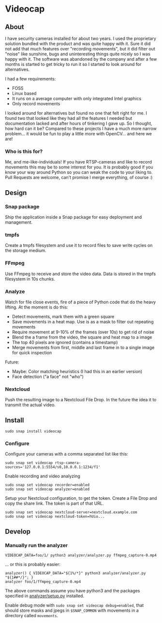 # Videocap

## About

I have security cameras installed for about two years. I used the proprietary solution bundled with the product and was quite happy with it. Sure it did not add that much features over "recording movements", but it did filter out "noise" like sunshine, bugs and uninteresting things quite nicely so I was happy with it. The software was abandoned by the company and after a few months is started to get tricky to run it so I started to look around for alternatives.

I had a few requirements:

* FOSS
* Linux based
* It runs on a average computer with only integrated Intel graphics
* Only record movements

I looked around for alternatives but found no one that felt right for me. I found two that looked like they had all the features I needed but documentation lacked and after hours of tinkering I gave up. So I thought, how hard can it be? Compared to these projects I have a much more narrow problem... it would be fun to play a little more with OpenCV... and here we are!

### Who is this for?

Me, and me-like-individuals! If you have RTSP-cameras and like to record movements this may be to some interest for you. It is probably good if you know your way around Python so you can weak the code to your liking to. Pull Requests are welcome, can't promise I merge everything, of course :)

## Design

### Snap package
Ship the application inside a Snap package for easy deployment and management.

### tmpfs
Create a tmpfs filesystem and use it to record files to save write cycles on the storage medium.

### FFmpeg
Use FFmpeg to receive and store the video data. Data is stored in the tmpfs filesystem in 10s chunks.

### Analyze
Watch for file close events, fire of a piece of Python code that do the heavy lifting. At the moment is do this:

* Detect movements, mark them with a green square
* Save movements in a heat map. Use is as a mask to filter out repeating movements
* Require movement at 9-10% of the frames (over 10s) to get rid of noise
* Blend the a frame from the video, the square and heat map to a image
* The top 40 pixels are ignored (contains a timestamp)
* Merge movements from first, middle and last frame in to a single image for quick inspection

Future:

* Maybe: Color matching heuristics (I had this in an earlier version)
* Face detection ("a face" not "who")

### Nextcloud
Push the resulting image to a Nextcloud File Drop. In the future the idea it to transmit the actual video.

## Install

```
sudo snap install videocap
```

### Configure

Configure your cameras with a comma separated list like this:

```
sudo snap set videocap rtsp-camera-sources='127.0.0.1:5554/s0,10.0.0.1:1234/f1'
```

Enable recording and video analyzing

```
sudo snap set videocap recorder=enabled
sudo snap set videocap analyzer=enabled
```

Setup your Nextcloud configuration, to get the token. Create a File Drop and copy the share link. The token is part of that URL.

```
sudo snap set videocap nextcloud-server=nextcloud.example.com
sudo snap set videocap nextcloud-token=hUio...
```

## Develop

### Manually run the analyzer

```
VIDEOCAP_DATA=foo/1/ python3 analyzer/analyzer.py ffmpeg_capture-0.mp4
```

... or this is probably easier:

```
analyzer() { VIDEOCAP_DATA="${1%/*}" python3 analyzer/analyzer.py "${1##*/}"; }
analyzer foo/1/ffmpeg_capture-0.mp4
```

The above commands assume you have python3 and the packages specified in [analyzer/setup.py](analyzer/setup.py) installed.

Enable debug mode with `sudo snap set videocap debug=enabled`, that should store masks and jpegs in `$SNAP_COMMON` with movements in a directory called `movements`.
